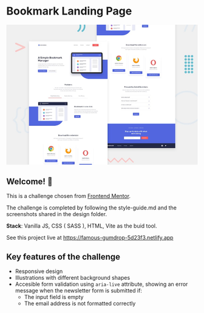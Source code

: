 # Bookmark Landing Page

![Design preview for the Bookmark landing page coding challenge](./design/desktop-preview.jpg)

## Welcome! 👋

This is a challenge chosen from [Frontend Mentor](https://www.frontendmentor.io/challenges/bookmark-landing-page-5d0b588a9edda32581d29158).

The challenge is completed by following the style-guide.md and the screenshots shared in the design folder.

**Stack**: Vanilla JS, CSS ( SASS ), HTML, Vite as the buid tool.

See this project live at https://famous-gumdrop-5d23f3.netlify.app

## Key features of the challenge

- Responsive design
- Illustrations with different background shapes
- Accesible form validation using `aria-live` attribute, showing an error message when the newsletter form is submitted if:
  - The input field is empty
  - The email address is not formatted correctly
